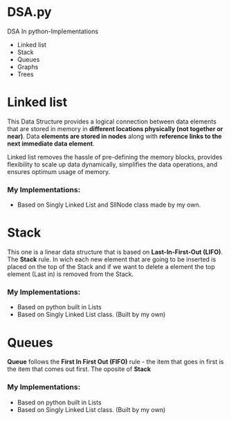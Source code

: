 # DSA.py

DSA In python-Implementations

- Linked list
- Stack
- Queues
- Graphs
- Trees

# Linked list

This Data Structure provides a logical connection between data elements that are stored in memory in **different locations physically (not together or near)**. Data **elements are stored in nodes** along with **reference links to the next immediate data element**.

Linked list removes the hassle of pre-defining the memory blocks, provides flexibility to scale up data dynamically, simplifies the data operations, and ensures optimum usage of memory.

### My Implementations:

- Based on Singly Linked List and SllNode class made by my own.

# Stack

This one is a linear data structure that is based on **Last-In-First-Out (LIFO)**.
The **Stack** rule. In wich each new element that are going to be inserted is placed on the top of the Stack and if we want to delete a element the top element (Last in) is removed
from the Stack.

### My Implementations:

- Based on python built in Lists
- Based on Singly Linked List class. (Built by my own)

# Queues

**Queue** follows the **First In First Out (FIFO)** rule - the item that goes in first is the item that comes out first. The oposite of **Stack**

### My Implementations:

- Based on python built in Lists
- Based on Singly Linked List class. (Built by my own)
